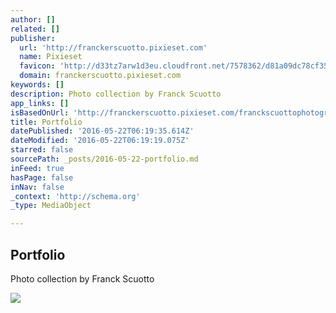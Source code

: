 ```yaml
---
author: []
related: []
publisher:
  url: 'http://franckerscuotto.pixieset.com'
  name: Pixieset
  favicon: 'http://d33tz7arw1d3eu.cloudfront.net/7578362/d81a09dc78cf3512cffcfbecebc41035-touch.jpg'
  domain: franckerscuotto.pixieset.com
keywords: []
description: Photo collection by Franck Scuotto
app_links: []
isBasedOnUrl: 'http://franckerscuotto.pixieset.com/franckscuottophotographe/'
title: Portfolio
datePublished: '2016-05-22T06:19:35.614Z'
dateModified: '2016-05-22T06:19:19.075Z'
starred: false
sourcePath: _posts/2016-05-22-portfolio.md
inFeed: true
hasPage: false
inNav: false
_context: 'http://schema.org'
_type: MediaObject

---
```

<article style=""><h1>Portfolio</h1><p>Photo collection by Franck Scuotto</p><img src="http://d33tz7arw1d3eu.cloudfront.net/7578362/d81a09dc78cf3512cffcfbecebc41035-cover.jpg" /></article>